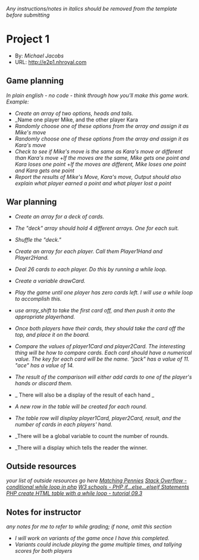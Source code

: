 _Any instructions/notes in italics should be removed from the template before submitting_

# Project 1
+ By: *Michael Jacobs*
+ URL: <http://e2p1.nhroyal.com>

## Game planning
_In plain english - no code - think through how you'll make this game work. Example:_
+ _Create an array of two options, heads and tails._
+ _Name one player Mike, and the other player Kara
+ _Randomly choose one of these options from the array and assign it as Mike's move_
+ _Randomly choose one of these options from the array and assign it as Kara's move_
+ _Check to see if Mike's move is the same as Kara's move or different than Kara's move_
+_If the moves are the same, Mike gets one point and Kara loses one point_
+_If the moves are different, Mike loses one point and Kara gets one point_
+ _Report the results of Mike's Move, Kara's move, Output should also explain what player earned a point and what player lost a point_

## War planning
+ _Create an array for a deck of cards._
+ _The "deck" array should hold 4 different arrays. One for each suit._
+ _Shuffle the "deck."_
+ _Create an array for each player. Call them Player1Hand and Player2Hand._
+ _Deal 26 cards to each player. Do this by running a while loop._
+ _Create a variable drawCard._

+ _Play the game until one player has zero cards left. I will use a while loop to accomplish this._

+ _use array_shift to take the first card off, and then push it onto the appropriate playerhand._
+ _Once both players have their cards, they should take the card off the top, and place it on the board._
+ _Compare the values of player1Card and player2Card. The interesting thing will be how to compare cards. Each card should have a numerical value. The key for each card will be the name. "jack" has a value of 11. "ace" has a value of 14._
+ _The result of the comparison will either add cards to one of the player's hands or discard them._
+ _ There will also be a display of the result of each hand _
+ _A new row in the table will be created for each round._
+ _The table row will display player1Card, player2Card, result, and the number of cards in each players' hand._
+ _There will be a global variable to count the number of rounds.
+ _There will a display which tells the reader the winner.









## Outside resources
*your list of outside resources go here*
*[Matching Pennies](https://en.wikipedia.org/wiki/Matching_pennies)*
*[Stack Overflow - conditional while loop in php](https://stackoverflow.com/questions/2435457/conditional-while-loop-in-php)*
*[W3 schools - PHP if...else...elseif Statements](https://www.w3schools.com/php/php_if_else.asp)*
*[PHP create HTML table with a while loop - tutorial 09.3](https://youtu.be/N_S7_wg87GU)*


## Notes for instructor
*any notes for me to refer to while grading; if none, omit this section*
+ _I will work on variants of the game once I have this completed._
+ _Variants could include playing the game multiple times, and tallying scores for both players_
